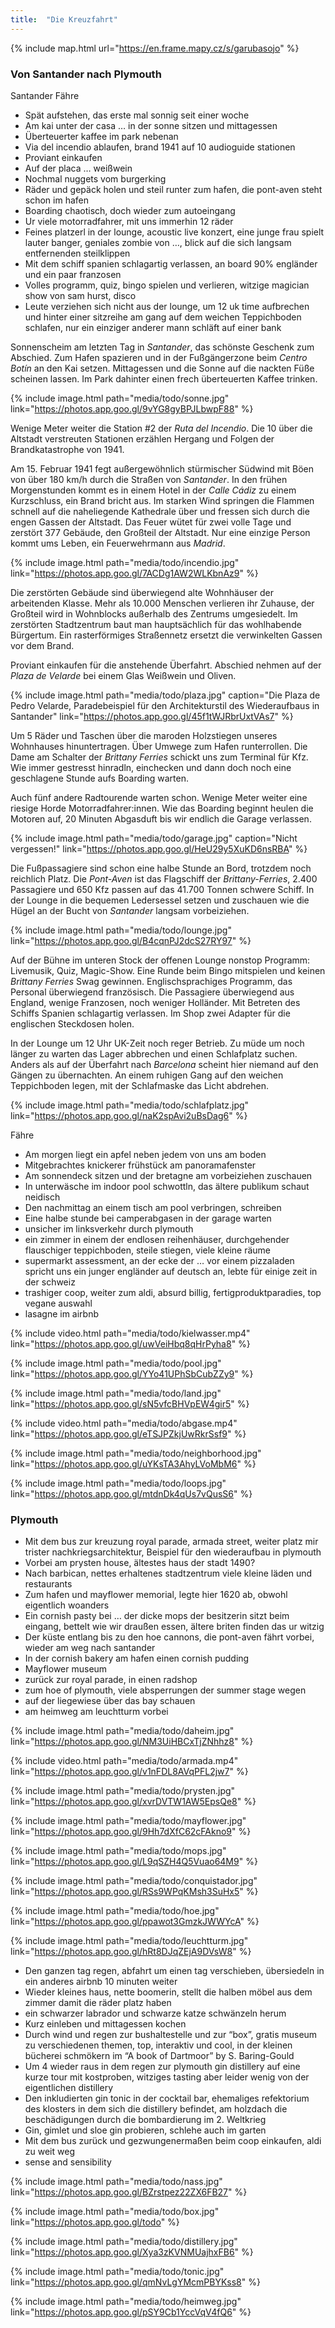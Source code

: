 ```yaml
---
title:  "Die Kreuzfahrt"
---
```


{% include map.html url="https://en.frame.mapy.cz/s/garubasojo" %}

### Von Santander nach Plymouth ###

Santander Fähre
- Spät aufstehen, das erste mal sonnig seit einer woche
- Am kai unter der casa … in der sonne sitzen und mittagessen
- Überteuerter kaffee im park nebenan
-  Via del incendio ablaufen, brand 1941 auf 10 audioguide stationen
- Proviant einkaufen
- Auf der placa … weißwein
- Nochmal nuggets vom burgerking
- Räder und gepäck holen und steil runter zum hafen, die pont-aven steht schon im hafen
- Boarding chaotisch, doch wieder zum autoeingang
- Ur viele motorradfahrer, mit uns immerhin 12 räder
- Feines platzerl in der lounge, acoustic live konzert, eine junge frau spielt lauter banger, geniales zombie von …, blick auf die sich langsam entfernenden steilklippen
- Mit dem schiff spanien schlagartig verlassen, an board 90% engländer und ein paar franzosen
- Volles programm, quiz, bingo spielen und verlieren, witzige magician show von sam hurst, disco
- Leute verziehen sich nicht aus der lounge, um 12 uk time aufbrechen und hinter einer sitzreihe am gang auf dem weichen Teppichboden schlafen, nur ein einziger anderer mann schläft auf einer bank

Sonnenscheim am letzten Tag in *Santander*, das schönste Geschenk zum Abschied.
Zum Hafen spazieren und in der Fußgängerzone beim *Centro Botín* an den Kai setzen.
Mittagessen und die Sonne auf die nackten Füße scheinen lassen.
Im Park dahinter einen frech überteuerten Kaffee trinken.

{% include image.html path="media/todo/sonne.jpg" link="https://photos.app.goo.gl/9vYG8gyBPJLbwpF88" %}

Wenige Meter weiter die Station #2 der *Ruta del Incendio*.
Die 10 über die Altstadt verstreuten Stationen erzählen Hergang und Folgen der Brandkatastrophe von 1941.

Am 15. Februar 1941 fegt außergewöhnlich stürmischer Südwind mit Böen von über 180 km/h durch die Straßen von *Santander*.
In den frühen Morgenstunden kommt es in einem Hotel in der *Calle Cádiz* zu einem Kurzschluss, ein Brand bricht aus.
Im starken Wind springen die Flammen schnell auf die naheliegende Kathedrale über und fressen sich durch die engen Gassen der Altstadt.
Das Feuer wütet für zwei volle Tage und zerstört 377 Gebäude, den Großteil der Altstadt.
Nur eine einzige Person kommt ums Leben, ein Feuerwehrmann aus *Madrid*.

{% include image.html path="media/todo/incendio.jpg" link="https://photos.app.goo.gl/7ACDg1AW2WLKbnAz9" %}

Die zerstörten Gebäude sind überwiegend alte Wohnhäuser der arbeitenden Klasse.
Mehr als 10.000 Menschen verlieren ihr Zuhause, der Großteil wird in Wohnblocks außerhalb des Zentrums umgesiedelt.
Im zerstörten Stadtzentrum baut man hauptsächlich für das wohlhabende Bürgertum.
Ein rasterförmiges Straßennetz ersetzt die verwinkelten Gassen vor dem Brand.

Proviant einkaufen für die anstehende Überfahrt.
Abschied nehmen auf der *Plaza de Velarde* bei einem Glas Weißwein und Oliven.

{% include image.html path="media/todo/plaza.jpg" caption="Die Plaza de Pedro Velarde, Paradebeispiel für den Architekturstil des Wiederaufbaus in Santander" link="https://photos.app.goo.gl/45f1tWJRbrUxtVAs7" %}

Um 5 Räder und Taschen über die maroden Holzstiegen unseres Wohnhauses hinuntertragen.
Über Umwege zum Hafen runterrollen.
Die Dame am Schalter der *Brittany Ferries* schickt uns zum Terminal für Kfz.
Wie immer gestresst hinradln, einchecken und dann doch noch eine geschlagene Stunde aufs Boarding warten.

Auch fünf andere Radtourende warten schon.
Wenige Meter weiter eine riesige Horde Motorradfahrer:innen.
Wie das Boarding beginnt heulen die Motoren auf, 20 Minuten Abgasduft bis wir endlich die Garage verlassen.

{% include image.html path="media/todo/garage.jpg" caption="Nicht vergessen!" link="https://photos.app.goo.gl/HeU29y5XuKD6nsRBA" %}

Die Fußpassagiere sind schon eine halbe Stunde an Bord, trotzdem noch reichlich Platz.
Die *Pont-Aven* ist das Flagschiff der *Brittany-Ferries*, 2.400 Passagiere und 650 Kfz passen auf das 41.700 Tonnen schwere Schiff.
In der Lounge in die bequemen Ledersessel setzen und zuschauen wie die Hügel an der Bucht von *Santander* langsam vorbeiziehen.

{% include image.html path="media/todo/lounge.jpg" link="https://photos.app.goo.gl/B4cqnPJ2dcS27RY97" %}

Auf der Bühne im unteren Stock der offenen Lounge nonstop Programm: Livemusik, Quiz, Magic-Show.
Eine Runde beim Bingo mitspielen und keinen *Brittany Ferries* Swag gewinnen.
Englischsprachiges Programm, das Personal überwiegend französisch.
Die Passagiere überwiegend aus England, wenige Franzosen, noch weniger Holländer.
Mit Betreten des Schiffs Spanien schlagartig verlassen.
Im Shop zwei Adapter für die englischen Steckdosen holen.

In der Lounge um 12 Uhr UK-Zeit noch reger Betrieb.
Zu müde um noch länger zu warten das Lager abbrechen und einen Schlafplatz suchen.
Anders als auf der Überfahrt nach *Barcelona* scheint hier niemand auf den Gängen zu übernachten.
An einem ruhigen Gang auf den weichen Teppichboden legen, mit der Schlafmaske das Licht abdrehen.

{% include image.html path="media/todo/schlafplatz.jpg" link="https://photos.app.goo.gl/naK2spAvi2uBsDag6" %}


Fähre
- Am morgen liegt ein apfel neben jedem von uns am boden
- Mitgebrachtes knickerer frühstück am  panoramafenster
- Am sonnendeck sitzen und der bretagne am vorbeiziehen zuschauen
- In unterwäsche im indoor pool schwottln, das ältere publikum schaut neidisch
- Den nachmittag an einem tisch am pool verbringen, schreiben
- Eine halbe stunde bei camperabgasen in der garage warten
- unsicher im linksverkehr durch plymouth
- ein zimmer in einem der endlosen reihenhäuser, durchgehender flauschiger teppichboden, steile stiegen, viele kleine räume
- supermarkt assessment, an der ecke der … vor einem pizzaladen spricht uns ein junger engländer auf deutsch an, lebte für einige zeit in der schweiz
- trashiger coop, weiter zum aldi, absurd billig, fertigproduktparadies, top vegane auswahl
- lasagne im airbnb

{% include video.html path="media/todo/kielwasser.mp4" link="https://photos.app.goo.gl/uwVeiHbq8qHrPyha8" %}

{% include image.html path="media/todo/pool.jpg" link="https://photos.app.goo.gl/YYo41UPhSbCubZZy9" %}

{% include image.html path="media/todo/land.jpg" link="https://photos.app.goo.gl/sN5vfcBHVpEW4gir5" %}

{% include video.html path="media/todo/abgase.mp4" link="https://photos.app.goo.gl/eTSJPZkjUwRkrSsf9" %}

{% include image.html path="media/todo/neighborhood.jpg" link="https://photos.app.goo.gl/uYKsTA3AhyLVoMbM6" %}

{% include image.html path="media/todo/loops.jpg" link="https://photos.app.goo.gl/mtdnDk4qUs7vQusS6" %}


### Plymouth ###

- Mit dem bus zur kreuzung royal parade, armada street, weiter platz mir trister nachkriegsarchitektur, Beispiel für den wiederaufbau in plymouth
- Vorbei am prysten house, ältestes haus der stadt 1490?
- Nach barbican, nettes erhaltenes stadtzentrum viele kleine läden und restaurants
- Zum hafen und mayflower memorial, legte hier 1620 ab, obwohl eigentlich woanders
- Ein cornish pasty bei … der dicke mops der besitzerin sitzt beim eingang, bettelt wie wir draußen essen, ältere briten finden das ur witzig
- Der küste entlang bis zu den hoe cannons, die pont-aven fährt vorbei, wieder am weg nach santander
- In der cornish bakery am hafen einen cornish pudding
- Mayflower museum
- zurück zur royal parade, in einen radshop
- zum hoe of plymouth, viele absperrungen der summer stage wegen
- auf der liegewiese über das bay schauen
- am heimweg am leuchtturm vorbei

{% include image.html path="media/todo/daheim.jpg" link="https://photos.app.goo.gl/NM3UiHBCxTjZNhhz8" %}

{% include video.html path="media/todo/armada.mp4" link="https://photos.app.goo.gl/v1nFDL8AVqPFL2jw7" %}
 
{% include image.html path="media/todo/prysten.jpg" link="https://photos.app.goo.gl/xvrDVTW1AW5EpsQe8" %}

{% include image.html path="media/todo/mayflower.jpg" link="https://photos.app.goo.gl/9Hh7dXfC62cFAkno9" %}

{% include image.html path="media/todo/mops.jpg" link="https://photos.app.goo.gl/L9qSZH4Q5Vuao64M9" %}

{% include image.html path="media/todo/conquistador.jpg" link="https://photos.app.goo.gl/RSs9WPqKMsh3SuHx5" %}

{% include image.html path="media/todo/hoe.jpg" link="https://photos.app.goo.gl/ppawot3GmzkJWWYcA" %}

{% include image.html path="media/todo/leuchtturm.jpg" link="https://photos.app.goo.gl/hRt8DJqZEjA9DVsW8" %}

- Den ganzen tag regen, abfahrt um einen tag verschieben, übersiedeln in ein anderes airbnb 10 minuten weiter
- Wieder kleines haus, nette boomerin, stellt die halben möbel aus dem zimmer damit die räder platz haben
- ein schwarzer labrador und schwarze katze schwänzeln herum
- Kurz einleben und mittagessen kochen
- Durch wind und regen zur bushaltestelle und zur “box”, gratis museum zu verschiedenen themen, top, interaktiv und cool, in der kleinen bücherei schmökern im “A book of Dartmoor” by S. Baring-Gould
- Um 4 wieder raus in dem regen zur plymouth gin distillery auf eine kurze tour mit kostproben, witziges tasting aber leider wenig von der eigentlichen distillery
- Den inkludierten gin tonic in der cocktail bar, ehemaliges refektorium des klosters in dem sich die distillery befindet, am holzdach die beschädigungen durch die bombardierung im 2. Weltkrieg
- Gin, gimlet und sloe gin probieren, schlehe auch im garten
- Mit dem bus zurück und gezwungenermaßen beim coop einkaufen, aldi zu weit weg
- sense and sensibility

{% include image.html path="media/todo/nass.jpg" link="https://photos.app.goo.gl/BZrstpez22ZX6FB27" %}

{% include image.html path="media/todo/box.jpg" link="https://photos.app.goo.gl/todo" %}

{% include image.html path="media/todo/distillery.jpg" link="https://photos.app.goo.gl/Xya3zKVNMUajhxFB6" %}

{% include image.html path="media/todo/tonic.jpg" link="https://photos.app.goo.gl/qmNvLgYMcmPBYKss8" %}

{% include image.html path="media/todo/heimweg.jpg" link="https://photos.app.goo.gl/pSY9Cb1YccVqV4fQ6" %}


